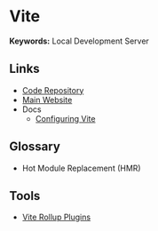 # Vite

<!--
https://github.com/search?o=desc&q=filename%3Apackage.json+%22vite%22+%22tailwindcss%22+%22typescript%22+path%3Aapps&s=indexed&type=Code

https://dev.to/wojtekmaj/migrating-your-react-app-from-webpack-to-vite-inp

https://github.com/haishanh/cherry
https://github.com/rayriffy/rayriffy-h
https://github.com/satyatiwar/satyam

https://github.com/AmruthPillai/Reactive-Resume/tree/main/apps/client
https://github.com/ballerine-io/ballerine/tree/dev/apps/kyb-app
https://github.com/illacloud/illa-builder/tree/beta/apps/cloud
https://github.com/DevClad-Inc/devclad/tree/main/apps/web
-->

<!--
PORT 5173
-->

**Keywords:** Local Development Server

## Links

- [Code Repository](https://github.com/vitejs/vite)
- [Main Website](https://vitejs.dev)
- Docs
  - [Configuring Vite](https://vitejs.dev/config)

## Glossary

- Hot Module Replacement (HMR)

## Tools

- [Vite Rollup Plugins](https://vite-rollup-plugins.patak.dev)
